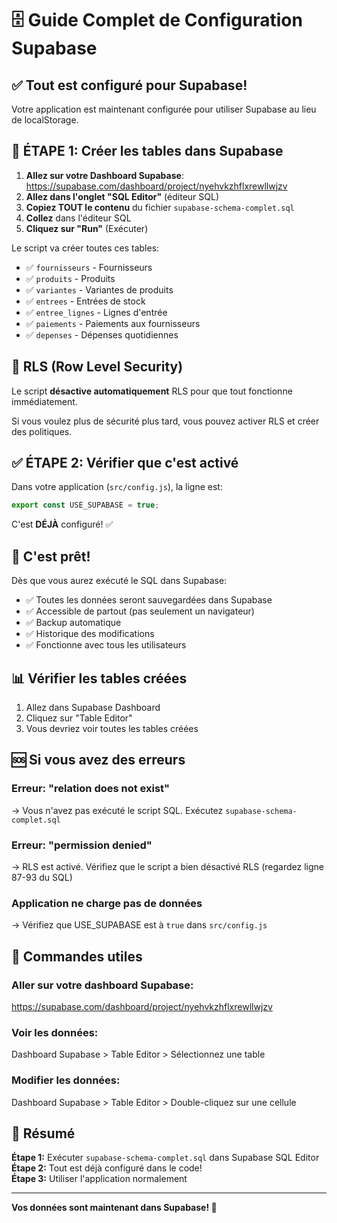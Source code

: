 # 🗄️ Guide Complet de Configuration Supabase

## ✅ Tout est configuré pour Supabase!

Votre application est maintenant configurée pour utiliser Supabase au lieu de localStorage.

## 🚀 ÉTAPE 1: Créer les tables dans Supabase

1. **Allez sur votre Dashboard Supabase**: https://supabase.com/dashboard/project/nyehvkzhflxrewllwjzv
2. **Allez dans l'onglet "SQL Editor"** (éditeur SQL)
3. **Copiez TOUT le contenu** du fichier `supabase-schema-complet.sql`
4. **Collez** dans l'éditeur SQL
5. **Cliquez sur "Run"** (Exécuter)

Le script va créer toutes ces tables:
- ✅ `fournisseurs` - Fournisseurs
- ✅ `produits` - Produits
- ✅ `variantes` - Variantes de produits
- ✅ `entrees` - Entrées de stock
- ✅ `entree_lignes` - Lignes d'entrée
- ✅ `paiements` - Paiements aux fournisseurs
- ✅ `depenses` - Dépenses quotidiennes

## 🔐 RLS (Row Level Security)

Le script **désactive automatiquement** RLS pour que tout fonctionne immédiatement.

Si vous voulez plus de sécurité plus tard, vous pouvez activer RLS et créer des politiques.

## ✅ ÉTAPE 2: Vérifier que c'est activé

Dans votre application (`src/config.js`), la ligne est:
```javascript
export const USE_SUPABASE = true;
```

C'est **DÉJÀ** configuré! ✅

## 🎉 C'est prêt!

Dès que vous aurez exécuté le SQL dans Supabase:
- ✅ Toutes les données seront sauvegardées dans Supabase
- ✅ Accessible de partout (pas seulement un navigateur)
- ✅ Backup automatique
- ✅ Historique des modifications
- ✅ Fonctionne avec tous les utilisateurs

## 📊 Vérifier les tables créées

1. Allez dans Supabase Dashboard
2. Cliquez sur "Table Editor"
3. Vous devriez voir toutes les tables créées

## 🆘 Si vous avez des erreurs

### Erreur: "relation does not exist"
→ Vous n'avez pas exécuté le script SQL. Exécutez `supabase-schema-complet.sql`

### Erreur: "permission denied"
→ RLS est activé. Vérifiez que le script a bien désactivé RLS (regardez ligne 87-93 du SQL)

### Application ne charge pas de données
→ Vérifiez que USE_SUPABASE est à `true` dans `src/config.js`

## 📝 Commandes utiles

### Aller sur votre dashboard Supabase:
https://supabase.com/dashboard/project/nyehvkzhflxrewllwjzv

### Voir les données:
Dashboard Supabase > Table Editor > Sélectionnez une table

### Modifier les données:
Dashboard Supabase > Table Editor > Double-cliquez sur une cellule

## 🎯 Résumé

**Étape 1:** Exécuter `supabase-schema-complet.sql` dans Supabase SQL Editor  
**Étape 2:** Tout est déjà configuré dans le code!  
**Étape 3:** Utiliser l'application normalement

---

**Vos données sont maintenant dans Supabase! 🎉**


